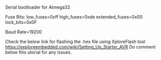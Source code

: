 Serial bootloader for Atmega32

Fuse Bits:
low_fuses=0xff
high_fuses=0xde
extended_fuses=0x00
lock_bits=0x0F

Baud Rate=19200

Check the below link for flashing the .hex file using XploreFlash tool
https://exploreembedded.com/wiki/Setting_Up_Starter_AVR
Do comment below this utorial for any issues.

